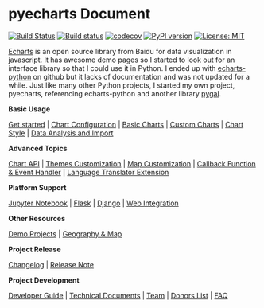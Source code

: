 # pyecharts Document

[![Build Status](https://travis-ci.org/pyecharts/pyecharts.svg?branch=master)](https://travis-ci.org/pyecharts/pyecharts) [![Build status](https://ci.appveyor.com/api/projects/status/81cbsfjpfryv1cl8?svg=true)](https://ci.appveyor.com/project/chenjiandongx/pyecharts) [![codecov](https://codecov.io/gh/pyecharts/pyecharts/branch/master/graph/badge.svg)](https://codecov.io/gh/pyecharts/pyecharts) [![PyPI version](https://badge.fury.io/py/pyecharts.svg)](https://badge.fury.io/py/pyecharts) [![License: MIT](https://img.shields.io/badge/License-MIT-green.svg)](https://opensource.org/licenses/MIT)


[Echarts](https://github.com/ecomfe/echarts) is an open source library from Baidu for data visualization in javascript. It has awesome demo pages so I started to look out for an interface library so that I could use it in Python. I ended up with [echarts-python](https://github.com/yufeiminds/echarts-python) on github but it lacks of documentation and was not updated for a while. Just like many other Python projects, I started my own project, pyecharts, referencing echarts-python and another library [pygal](https://github.com/Kozea/pygal).

**Basic Usage**

[Get started](en-us/prepare) | [Chart Configuration](en-us/charts_configure) | [Basic Charts](en-us/charts_base) | [Custom Charts](en-us/charts_custom) | [Chart Style](en-us/charts_style) | [Data Analysis and Import](en-us/data_import)

**Advanced Topics**

[Chart API](en-us/api) | [Themes Customization](en-us/themes) | [Map Customization](en-us/customize_map) | [Callback Function & Event Handler](en-us/advanced) | [Language Translator Extension](en-us/translator)

**Platform Support**

[Jupyter Notebook](en-us/jupyter_notebook) | [Flask](en-us/flask) | [Django](en-us/django) | [Web Integration](en-us/web_integration)

**Other Resources**

[Demo Projects](https://github.com/pyecharts/pyecharts-users-cases) | [Geography & Map](en-us/datasets)

**Project Release**

[Changelog](zh-cn/changelog) | [Release Note](zh-cn/release-note)

**Project Development**

[Developer Guide](en-us/for_pyechart_developer) | [Technical Documents](en-us/technical) | [Team](en-us/team) | [Donors List](zh-cn/donors) | [FAQ](en-us/faq)

